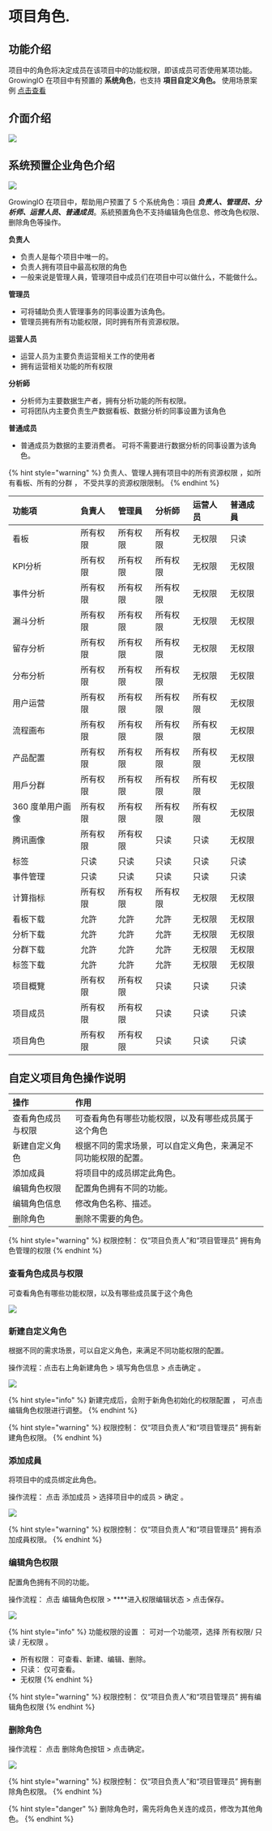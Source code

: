 # 项目角色.

## 功能介绍

项目中的角色将决定成员在该项目中的功能权限，即该成员可否使用某项功能。GrowingIO 在项目中有预置的 **系统角色**，也支持 **項目自定义角色。** 使用场景案例 [点击查看](https://app.gitbook.com/@growingio/s/op/~/drafts/-MNwUyrXvvQ78EP2ul56/v/v20201200/product-manual/zhan-dian-guan-li/zhan-dian-jiao-se/classic-scenario)  


## 介面介绍

![](../../../.gitbook/assets/ying-mu-jie-tu-20201207-xia-wu-5.30.06.png)

##  **系统预置企业角色介绍**

![](../../../.gitbook/assets/ying-mu-jie-tu-20201207-xia-wu-1.59.15.png)

GrowingIO 在项目中，帮助用户预置了 5 个系统角色：項目 _**负责人、管理员、分析师、运营人员**_**、**_**普通成员**_。系統預置角色不支持编辑角色信息、修改角色权限、删除角色等操作。



**负责人**

* 负责人是每个项目中唯一的。 
* 负责人拥有项目中最高权限的角色
* 一般来说是管理人員，管理项目中成员们在项目中可以做什么，不能做什么。

**管理员**

* 可将辅助负责人管理事务的同事设置为该角色。
* 管理员拥有所有功能权限，同时拥有所有资源权限。

**运营人员**

* 运营人员为主要负责运营相关工作的使用者
* 拥有运营相关功能的所有权限

**分析師**

* 分析师为主要数据生产者，拥有分析功能的所有权限。
* 可将团队内主要负责生产数据看板、数据分析的同事设置为该角色

**普通成员**

* 普通成员为数据的主要消费者。 可将不需要进行数据分析的同事设置为该角色。

{% hint style="warning" %}
负责人、管理人拥有项目中的所有资源权限 ，如所有看板、所有的分群 ， 不受共享的资源权限限制。
{% endhint %}

| 功能項 | 負責人 | 管理員 | 分析師 | 运营人员 | 普通成員 |
| :--- | :--- | :--- | :--- | :--- | :--- |
| 看板 | 所有权限 | 所有权限 | 所有权限 | 无权限 | 只读 |
| KPI分析 | 所有权限 | 所有权限 | 所有权限 | 无权限 | 无权限 |
| 事件分析 | 所有权限 | 所有权限 | 所有权限 | 无权限 | 无权限 |
| 漏斗分析 | 所有权限 | 所有权限 | 所有权限 | 无权限 | 无权限 |
| 留存分析 | 所有权限 | 所有权限 | 所有权限 | 无权限 | 无权限 |
| 分布分析 | 所有权限 | 所有权限 | 所有权限 | 无权限 | 无权限 |
| 用户运营 | 所有权限 | 所有权限 | 所有权限 | 所有权限 | 无权限 |
| 流程画布 | 所有权限 | 所有权限 | 所有权限 | 所有权限 | 无权限 |
| 产品配置 | 所有权限 | 所有权限 | 所有权限 | 所有权限 | 无权限 |
| 用戶分群 | 所有权限 | 所有权限 | 所有权限 | 所有权限 | 无权限 |
| 360 度单用户画像 | 所有权限 | 所有权限 | 所有权限 | 所有权限 | 无权限 |
| 腾讯画像 | 所有权限 | 所有权限 | 只读 | 只读 | 无权限 |
| 标签 | 只读 | 只读 | 只读 | 只读 | 只读 |
| 事件管理 | 只读 | 只读 | 只读 | 只读 | 只读 |
| 计算指标 | 所有权限 | 所有权限 | 所有权限 | 无权限 | 无权限 |
| 看板下载 | 允許 | 允許 | 允許 | 无权限 | 无权限 |
| 分析下载 | 允許 | 允許 | 允許 | 无权限 | 无权限 |
| 分群下载 | 允許 | 允許 | 允許 | 无权限 | 无权限 |
| 标签下载 | 允許 | 允許 | 允許 | 无权限 | 无权限 |
| 项目概覽 | 所有权限 | 所有权限 | 只读 | 只读 | 只读 |
| 项目成员 | 所有权限 | 所有权限 | 只读 | 只读 | 只读 |
| 项目角色 | 所有权限 | 所有权限 | 只读 | 只读 | 只读 |

## 自定义项目角色操作说明

| 操作 | 作用 |
| :--- | :--- |
| 查看角色成员与权限 | 可查看角色有哪些功能权限，以及有哪些成员属于这个角色 |
| 新建自定义角色 | 根据不同的需求场景，可以自定义角色，来满足不同功能权限的配置。 |
| 添加成員 | 将项目中的成员绑定此角色。 |
| 编辑角色权限 | 配置角色拥有不同的功能。 |
| 编辑角色信息 | 修改角色名称、描述。 |
| 删除角色 | 删除不需要的角色。 |

{% hint style="warning" %}
权限控制： 仅“项目负责人”和“项目管理员” 拥有角色管理的权限
{% endhint %}

### 

### 查看角色成员与权限

可查看角色有哪些功能权限，以及有哪些成员属于这个角色

![](../../../.gitbook/assets/ying-mu-jie-tu-20201207-xia-wu-5.33.04.png)

### 

### 新建自定义角色

根据不同的需求场景，可以自定义角色，来满足不同功能权限的配置。

操作流程：点击右上角新建角色 &gt;  填写角色信息 &gt; 点击确定 。 

![](../../../.gitbook/assets/ying-mu-jie-tu-20201207-xia-wu-5.33.16.png)

{% hint style="info" %}
新建完成后，会附于新角色初始化的权限配置 ， 可点击 编辑角色权限进行调整。
{% endhint %}

{% hint style="warning" %}
权限控制： 仅“项目负责人”和“项目管理员” 拥有新建角色权限。
{% endhint %}

### 

### 添加成員

将项目中的成员绑定此角色。

操作流程： 点击 添加成员  &gt;  选择项目中的成员  &gt;   确定 。

![](../../../.gitbook/assets/ying-mu-jie-tu-20201207-xia-wu-5.33.57.png)

{% hint style="warning" %}
权限控制： 仅“项目负责人”和“项目管理员” 拥有添加成員权限。
{% endhint %}

### 

### 编辑角色权限

配置角色拥有不同的功能。

操作流程： 点击 编辑角色权限 &gt; ****进入权限编辑状态 &gt; 点击保存。 

![](../../../.gitbook/assets/ying-mu-jie-tu-20201207-xia-wu-5.34.30.png)

{% hint style="info" %}
功能权限的设置 ： 可对一个功能项，选择 所有权限/ 只读 / 无权限 。

* 所有权限： 可查看、新建、编辑、删除。 
* 只读： 仅可查看。 
* 无权限
{% endhint %}

{% hint style="warning" %}
权限控制： 仅“项目负责人”和“项目管理员” 拥有编辑角色权限
{% endhint %}

### 

### 删除角色

操作流程： 点击 删除角色按钮 &gt; 点击确定。

![](../../../.gitbook/assets/ying-mu-jie-tu-20201207-xia-wu-5.34.52.png)

{% hint style="warning" %}
权限控制： 仅“项目负责人”和“项目管理员” 拥有删除角色权限。
{% endhint %}

{% hint style="danger" %}
删除角色时，需先将角色关连的成员，修改为其他角色。
{% endhint %}



